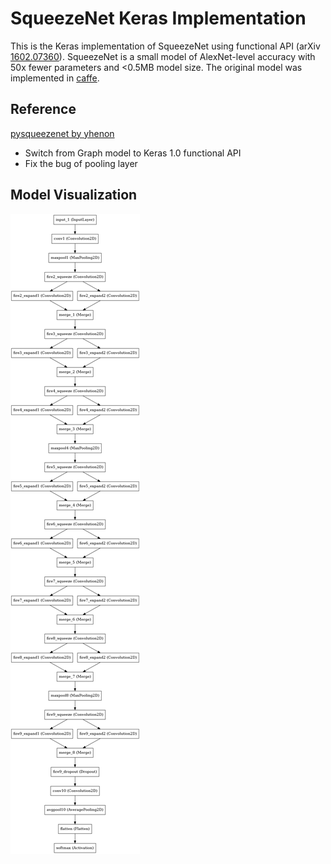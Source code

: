 # SqueezeNet Keras Implementation
This is the Keras implementation of SqueezeNet using functional API (arXiv [1602.07360](https://arxiv.org/pdf/1602.07360.pdf)).
SqueezeNet is a small model of AlexNet-level accuracy with 50x fewer parameters and <0.5MB model size.
The original model was implemented in [caffe](https://github.com/DeepScale/SqueezeNet).

## Reference
[pysqueezenet by yhenon](https://github.com/yhenon/pysqueezenet)
* Switch from Graph model to Keras 1.0 functional API
* Fix the bug of pooling layer 

## Model Visualization
![](model.png)
